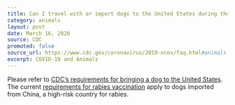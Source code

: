 ```yaml
---
title: Can I travel with or import dogs to the United States during the outbreak?
category: animals
layout: post
date: March 16, 2020
source: CDC
promoted: false
source_url: https://www.cdc.gov/coronavirus/2019-ncov/faq.html#animals
excerpt: COVID-19 and Animals
---
```

 
Please refer to <a href="https://www.cdc.gov/importation/bringing-an-animal-into-the-united-states/index.html" target="_blank"> CDC’s requirements for bringing a dog to the United States</a>. The current <a href="https://www.cdc.gov/importation/bringing-an-animal-into-the-united-states/rabies-vaccine.html" target="_blank">requirements for rabies vaccination</a> apply to dogs imported from China, a high-risk country for rabies.
